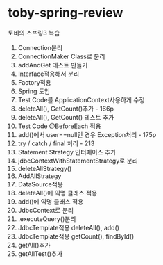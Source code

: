 # toby-spring-review
토비의 스프링3 복습

1. Connection분리
2. ConnectionMaker Class로 분리 
3. addAndGet 테스트 만들기
4. Interface적용해서 분리
5. Factory적용
6. Spring 도입
7. Test Code를 ApplicationContext사용하게 수정
8. deleteAll(), GetCount()추가 - 166p
9. deleteAll(), GetCount() 테스트 추가
10. Test Code @BeforeEach 적용   
11. add()에서 user==null인 경우 Exception처리 - 175p
12. try / catch / final 처리 - 213
13. Statement Strategy 인터페이스 추가   
14. jdbcContextWithStatementStrategy로 분리  
15. deleteAllStrategy()
16. AddAllStrategy     
17. DataSource적용
18. deleteAll()에 익명 클래스 적용
19. add()에 익명 클래스 적용
20. JdbcContext로 분리
21. .executeQuery()분리
22. JdbcTemplate적용 deleteAll(), add()
23. JdbcTemplate적용 getCount(), findById()
24. getAll()추가
25. getAllTest()추가
